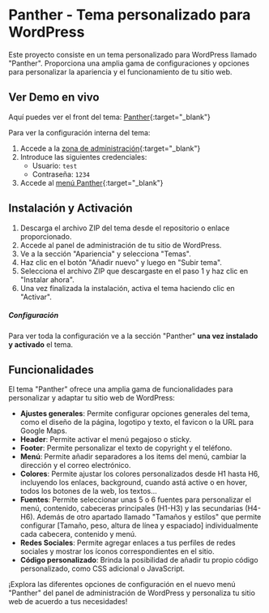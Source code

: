 # Panther - Tema personalizado para WordPress

Este proyecto consiste en un tema personalizado para WordPress llamado "Panther". Proporciona una amplia gama de configuraciones y opciones para personalizar la apariencia y el funcionamiento de tu sitio web.

## Ver Demo en vivo

Aquí puedes ver el front del tema: [Panther](https://panther.jamusa.es/){:target="_blank"}

Para ver la configuración interna del tema:
1. Accede a la [zona de administración](https://panther.jamusa.es/wp-login.php){:target="_blank"}
2. Introduce las siguientes credenciales:
   - Usuario: `test`
   - Contraseña: `1234`
3. Accede al [menú Panther](https://panther.jamusa.es/wp-admin/admin.php?page=pnt-opt){:target="_blank"}

## Instalación y Activación

1. Descarga el archivo ZIP del tema desde el repositorio o enlace proporcionado.
2. Accede al panel de administración de tu sitio de WordPress.
3. Ve a la sección "Apariencia" y selecciona "Temas".
4. Haz clic en el botón "Añadir nuevo" y luego en "Subir tema".
5. Selecciona el archivo ZIP que descargaste en el paso 1 y haz clic en "Instalar ahora".
6. Una vez finalizada la instalación, activa el tema haciendo clic en "Activar".

##### Configuración
Para ver toda la configuración ve a la sección "Panther" **una vez instalado y activado** el tema.

## Funcionalidades

El tema "Panther" ofrece una amplia gama de funcionalidades para personalizar y adaptar tu sitio web de WordPress:

- **Ajustes generales**: Permite configurar opciones generales del tema, como el diseño de la página, logotipo y texto, el favicon o la URL para Google Maps.
- **Header**: Permite activar el menú pegajoso o sticky.
- **Footer**: Permite personalizar el texto de copyright y el teléfono.
- **Menú**: Permite añadir separadores a los items del menú, cambiar la dirección y el correo electrónico.
- **Colores**: Permite ajustar los colores personalizados desde H1 hasta H6, incluyendo los enlaces, background, cuando astá active o en hover, todos los botones de la web, los textos...
- **Fuentes**: Permite seleccionar unas 5 o 6 fuentes para personalizar el menú, contenido, cabeceras principales (H1-H3) y las secundarias (H4-H6). Además de otro apartado llamado "Tamaños y estilos" que permite configurar [Tamaño, peso, altura de línea y espaciado] individualmente cada cabecera, contenido y menú.
- **Redes Sociales**: Permite agregar enlaces a tus perfiles de redes sociales y mostrar los íconos correspondientes en el sitio.
- **Código personalizado**: Brinda la posibilidad de añadir tu propio código personalizado, como CSS adicional o JavaScript.

¡Explora las diferentes opciones de configuración en el nuevo menú "Panther" del panel de administración de WordPress y personaliza tu sitio web de acuerdo a tus necesidades!